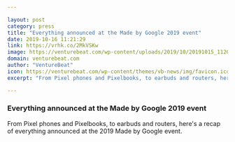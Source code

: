 ```yaml
---

layout: post
category: press
title: "Everything announced at the Made by Google 2019 event"
date: 2019-10-16 11:21:29
link: https://vrhk.co/2MkVSKw
image: https://venturebeat.com/wp-content/uploads/2019/10/20191015_112005.jpg?w=1200&strip=all
domain: venturebeat.com
author: "VentureBeat"
icon: https://venturebeat.com/wp-content/themes/vb-news/img/favicon.ico
excerpt: "From Pixel phones and Pixelbooks, to earbuds and routers, here's a recap of everything announced at the 2019 Made by Google event."

---
```


### Everything announced at the Made by Google 2019 event

From Pixel phones and Pixelbooks, to earbuds and routers, here's a recap of everything announced at the 2019 Made by Google event.